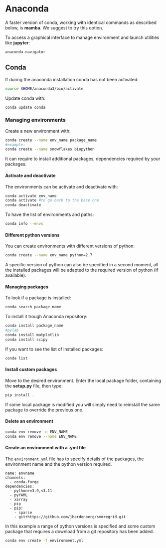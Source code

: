 

# Anaconda

A faster version of conda, working with identical commands as described below, is **mamba**. 
We suggest to try this option.

To access a graphical interface to manage environment and launch utilities like **jupyter**:

```bash
anaconda-navigator
```

## Conda

If during the anaconda installation conda has not been activated:

```bash
source $HOME/anaconda3/bin/activate
```

Update conda with:

```bash
conda update conda
```

### Managing environments

Create a new environment with:

```bash
conda create --name env_name package_name
#example:
conda create --name snowflakes biopython
```

It can require to install additional packages, dependencies required by your packages.

#### Activate and deactivate

The environments can be activate and deactivate with:

```bash
conda activate env_name
conda activate #to go back to the base one
conda deactivate
```

To have the list of environments and paths:

```bash
conda info --envs
```

#### Different python versions

You can create environments with different versions of python:

```bash
conda create --name env_name python=2.7
```

A specific version of python can also be specified in a second moment, all the installed packages will be adapted to the required version of python (if available).

#### Managing packages

To look if a package is installed:

```bash
conda search package_name
```

To install it trough Anaconda repository:

```bash
conda install package_name
#pylab
conda install matplotlib
conda install scipy
```

If you want to see the list of installed packages:

```bash
conda list
```

#### Install custom packages

Move to the desired environment. Enter the local package folder, containing the **setup.py** file, then type:

```bash
pip install .
```

If some local package is modified you will simply need to reinstall the same package to override the previous one.

#### Delete an environment

```bash
conda env remove -n ENV_NAME
conda env remove --name ENV_NAME
```

#### Create an environment with a .yml file

The `environment.yml` file has to specify details of the packages, the environment name and the python version required.

```
name: envname
channels:
  - conda-forge
dependencies:
  - python>=3.9,<3.11
  - pyYAML
  - xarray
  - pip
  - pip:
    - sparse
    - git+https://github.com/jhardenberg/smmregrid.git
```

In this example a range of python versions is specified and some custom package that requires a download from a git repository has been added.

```bash
conda env create -f environment.yml
```